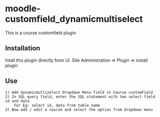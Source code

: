 # moodle-customfield_dynamicmultiselect
 This is a course customfield plugin
## Installation
 Intall this plugin directly from UI.
  Site Administration  => Plugin => install plugin  

## Use
    1) Add dynamicmultiselect Dropdown Menu field in Course customField
    2) In SQL query field, enter the SQL statement with two select field id and data
        For Eg: select id, data from table_name
    3) Now add / edit a course and select the option from dropdown menu